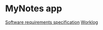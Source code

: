 # MyNotes app

[Software requirements specification](https://github.com/heleneil/ot-harjoitustyo/blob/master/documentation/SRS.md)
[Worklog](https://github.com/heleneil/ot-harjoitustyo/blob/master/documentation/worklog.md)
